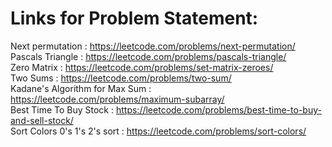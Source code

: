 # Links for Problem Statement:
Next permutation : https://leetcode.com/problems/next-permutation/ \
Pascals Triangle : https://leetcode.com/problems/pascals-triangle/ \
Zero Matrix : https://leetcode.com/problems/set-matrix-zeroes/ \
Two Sums : https://leetcode.com/problems/two-sum/ \
Kadane's Algorithm for Max Sum : https://leetcode.com/problems/maximum-subarray/ \
Best Time To Buy Stock : https://leetcode.com/problems/best-time-to-buy-and-sell-stock/ \
Sort Colors 0's 1's 2's sort : https://leetcode.com/problems/sort-colors/
